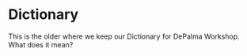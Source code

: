 # Dictionary
This is the older where we keep our Dictionary for DePalma Workshop. What does it mean?